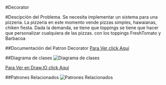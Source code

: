#Decorator

#Descipción del Problema.
Se necesita implementar un sistema para una pizzeria.
La pizzeria en este momento vende pizzas simples, hawaianas, chiken fiesta.
Dada la demanda, se tiene que toppings se tiene que hacer que personalizar cualquiera de las pizzas.
con los toppings FreshTomato y Barbacoa

##Documentación del Patron Decorator
[Para Ver click Aquí](https://drive.google.com/open?id=1h5LM5XIrW0vYcHrjz8EswWDVpz-Iqy1xv4iYYjXwrqY)

##Diagrama de clases
![Diagrama de clases](https://lh3.googleusercontent.com/d/1a6NqR3xSF-Aq9wLFJQaiIUv2VXzvPaKt)

[Para Ver en Draw.IO click Aquí](https://drive.google.com/file/d/1a6NqR3xSF-Aq9wLFJQaiIUv2VXzvPaKt/view?usp=sharing)


##Patrones Relacionados
![Patrones Relacionados](https://lh3.googleusercontent.com/d/1DRc2Wm97SMe8Qwr_9YCbd0d12v5Cxyhn)